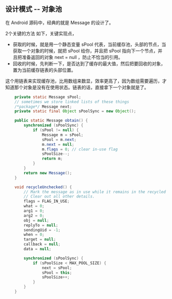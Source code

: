 ## 设计模式 -- 对象池
在 Android 源码中，经典的就是 Message 的设计了。

2个关键的方法 如下，关键实现点，

* 获取的时候，就是用一个静态变量 sPool 代表，当前缓存池，头部的节点，当获取一个对象的时候，就把 sPool 给你，并且把 sPool 指向下一个节点，并且把准备返回的对象 next = null ，防止不恰当的引用。
* 回收的时候，先判断一下，是否达到了缓存的最大值，然后把要回收的对象，置为当前缓存链表的头部位置。

这个用链表来实现缓存池，比用数组来数显，效率更高了，因为数组需要遍历，才知道那个对象是没有在使用状态。链表的话，直接拿下一个对象就是了。

````java
    private static Message sPool;
    // sometimes we store linked lists of these things
    /*package*/ Message next;
    private static final Object sPoolSync = new Object();

    public static Message obtain() {
        synchronized (sPoolSync) {
            if (sPool != null) {
                Message m = sPool;
                sPool = m.next;
                m.next = null;
                m.flags = 0; // clear in-use flag
                sPoolSize--;
                return m;
            }
        }
        return new Message();
    }
````


````java
    void recycleUnchecked() {
        // Mark the message as in use while it remains in the recycled object pool.
        // Clear out all other details.
        flags = FLAG_IN_USE;
        what = 0;
        arg1 = 0;
        arg2 = 0;
        obj = null;
        replyTo = null;
        sendingUid = -1;
        when = 0;
        target = null;
        callback = null;
        data = null;

        synchronized (sPoolSync) {
            if (sPoolSize < MAX_POOL_SIZE) {
                next = sPool;
                sPool = this;
                sPoolSize++;
            }
        }
    }

````
